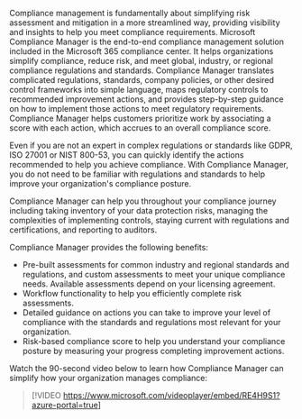 Compliance management is fundamentally about simplifying risk assessment and mitigation in a more streamlined way, providing visibility and insights to help you meet compliance requirements. Microsoft Compliance Manager is the end-to-end compliance management solution included in the Microsoft 365 compliance center. It helps organizations simplify compliance, reduce risk, and meet global, industry, or regional compliance regulations and standards. Compliance Manager translates complicated regulations, standards, company policies, or other desired control frameworks into simple language, maps regulatory controls to recommended improvement actions, and provides step-by-step guidance on how to implement those actions to meet regulatory requirements. Compliance Manager helps customers prioritize work by associating a score with each action, which accrues to an overall compliance score. 

Even if you are not an expert in complex regulations or standards like GDPR, ISO 27001 or NIST 800-53, you can quickly identify the actions recommended to help you achieve compliance. With Compliance Manager, you do not need to be familiar with regulations and standards to help improve your organization's compliance posture. 

Compliance Manager can help you throughout your compliance journey including taking inventory of your data protection risks, managing the complexities of implementing controls, staying current with regulations and certifications, and reporting to auditors.

Compliance Manager provides the following benefits:
- Pre-built assessments for common industry and regional standards and regulations, and custom assessments to meet your unique compliance needs. Available assessments depend on your licensing agreement.
- Workflow functionality to help you efficiently complete risk assessments.
- Detailed guidance on actions you can take to improve your level of compliance with the standards and regulations most relevant for your organization. 
- Risk-based compliance score to help you understand your compliance posture by measuring your progress completing improvement actions.

Watch the 90-second video below to learn how Compliance Manager can simplify how your organization manages compliance:
> 
> [!VIDEO https://www.microsoft.com/videoplayer/embed/RE4H9S1?azure-portal=true]